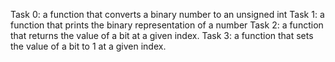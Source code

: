 Task 0: a function that converts a binary number to an unsigned int
Task 1: a function that prints the binary representation of a number
Task 2: a function that returns the value of a bit at a given index.
Task 3: a function that sets the value of a bit to 1 at a given index.

